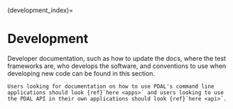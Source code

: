 (development_index)=

# Development

Developer documentation, such as how to update the docs, where the test
frameworks are, who develops the software, and conventions to use when
developing new code can be found in this section.

```{note}
Users looking for documentation on how to use PDAL's command line applications should look {ref}`here <apps>` and users looking to use the PDAL API in their own applications should look {ref}`here <api>`.
```
